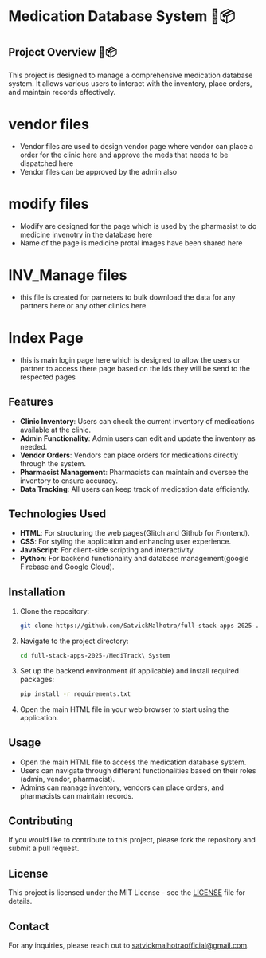 # Medication Database System 💊📦

## Project Overview 💊📦
This project is designed to manage a comprehensive medication database system. It allows various users to interact with the inventory, place orders, and maintain records effectively.

# vendor files
- Vendor files are used to design vendor page where vendor can place a order for the clinic here and approve the meds that needs to be dispatched here 
- Vendor files can be approved by the admin also 

# modify files
- Modify are designed for the page which is used by the pharmasist to do medicine invenotry in the database here 
- Name of the page is medicine protal images have been shared here 

# INV_Manage files 
- this file is created for parneters to bulk download the data for any partners here or any other clinics here

# Index Page
- this is main login page here which is designed to allow the users or partner to access there page based on the ids they will be send to the respected pages

## Features
- **Clinic Inventory**: Users can check the current inventory of medications available at the clinic.
- **Admin Functionality**: Admin users can edit and update the inventory as needed.
- **Vendor Orders**: Vendors can place orders for medications directly through the system.
- **Pharmacist Management**: Pharmacists can maintain and oversee the inventory to ensure accuracy.
- **Data Tracking**: All users can keep track of medication data efficiently.

## Technologies Used
- **HTML**: For structuring the web pages(Glitch and Github for Frontend).
- **CSS**: For styling the application and enhancing user experience.
- **JavaScript**: For client-side scripting and interactivity.
- **Python**: For backend functionality and database management(google Firebase and Google Cloud).

## Installation
1. Clone the repository:
   ```bash
   git clone https://github.com/SatvickMalhotra/full-stack-apps-2025-.git
   ```
2. Navigate to the project directory:
   ```bash
   cd full-stack-apps-2025-/MediTrack\ System
   ```
3. Set up the backend environment (if applicable) and install required packages:
   ```bash
   pip install -r requirements.txt
   ```
4. Open the main HTML file in your web browser to start using the application.

## Usage
- Open the main HTML file to access the medication database system.
- Users can navigate through different functionalities based on their roles (admin, vendor, pharmacist).
- Admins can manage inventory, vendors can place orders, and pharmacists can maintain records.

## Contributing
If you would like to contribute to this project, please fork the repository and submit a pull request.

## License
This project is licensed under the MIT License - see the [LICENSE](LICENSE) file for details.

## Contact
For any inquiries, please reach out to [satvickmalhotraofficial@gmail.com](mailto:satvickmalhotraofficial@gmail.com).
